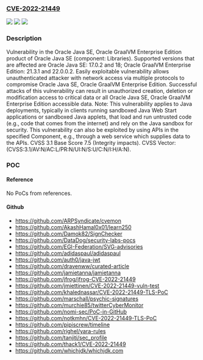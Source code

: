 ### [CVE-2022-21449](https://cve.mitre.org/cgi-bin/cvename.cgi?name=CVE-2022-21449)
![](https://img.shields.io/static/v1?label=Product&message=Java%20SE%20JDK%20and%20JRE&color=blue)
![](https://img.shields.io/static/v1?label=Version&message=%3D%20Oracle%20Java%20SE%3A17.0.2%20&color=brighgreen)
![](https://img.shields.io/static/v1?label=Vulnerability&message=Easily%20exploitable%20vulnerability%20allows%20unauthenticated%20attacker%20with%20network%20access%20via%20multiple%20protocols%20to%20compromise%20Oracle%20Java%20SE%2C%20Oracle%20GraalVM%20Enterprise%20Edition.%20%20Successful%20attacks%20of%20this%20vulnerability%20can%20result%20in%20%20unauthorized%20creation%2C%20deletion%20or%20modification%20access%20to%20critical%20data%20or%20all%20Oracle%20Java%20SE%2C%20Oracle%20GraalVM%20Enterprise%20Edition%20accessible%20data.&color=brighgreen)

### Description

Vulnerability in the Oracle Java SE, Oracle GraalVM Enterprise Edition product of Oracle Java SE (component: Libraries). Supported versions that are affected are Oracle Java SE: 17.0.2 and 18; Oracle GraalVM Enterprise Edition: 21.3.1 and 22.0.0.2. Easily exploitable vulnerability allows unauthenticated attacker with network access via multiple protocols to compromise Oracle Java SE, Oracle GraalVM Enterprise Edition. Successful attacks of this vulnerability can result in unauthorized creation, deletion or modification access to critical data or all Oracle Java SE, Oracle GraalVM Enterprise Edition accessible data. Note: This vulnerability applies to Java deployments, typically in clients running sandboxed Java Web Start applications or sandboxed Java applets, that load and run untrusted code (e.g., code that comes from the internet) and rely on the Java sandbox for security. This vulnerability can also be exploited by using APIs in the specified Component, e.g., through a web service which supplies data to the APIs. CVSS 3.1 Base Score 7.5 (Integrity impacts). CVSS Vector: (CVSS:3.1/AV:N/AC:L/PR:N/UI:N/S:U/C:N/I:H/A:N).

### POC

#### Reference
No PoCs from references.

#### Github
- https://github.com/ARPSyndicate/cvemon
- https://github.com/AkashHamal0x01/learn250
- https://github.com/Damok82/SignChecker
- https://github.com/DataDog/security-labs-pocs
- https://github.com/EGI-Federation/SVG-advisories
- https://github.com/adidaspaul/adidaspaul
- https://github.com/auth0/java-jwt
- https://github.com/dravenww/curated-article
- https://github.com/jamietanna/jamietanna
- https://github.com/jfrog/jfrog-CVE-2022-21449
- https://github.com/jmiettinen/CVE-2022-21449-vuln-test
- https://github.com/khalednassar/CVE-2022-21449-TLS-PoC
- https://github.com/marschall/psychic-signatures
- https://github.com/murchie85/twitterCyberMonitor
- https://github.com/nomi-sec/PoC-in-GitHub
- https://github.com/notkmhn/CVE-2022-21449-TLS-PoC
- https://github.com/pipiscrew/timeline
- https://github.com/righel/yara-rules
- https://github.com/tanjiti/sec_profile
- https://github.com/thack1/CVE-2022-21449
- https://github.com/whichjdk/whichjdk.com

